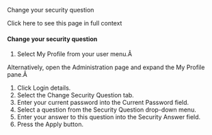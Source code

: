 Change your security question

Click here to see this page in full context

####  Change your security question

  1. Select My Profile from your user menu.Â 

Alternatively, open the Administration page and expand the My Profile pane.Â

  1. Click Login details. 
  2. Select the Change Security Question tab. 
  3. Enter your current password into the Current Password field. 
  4. Select a question from the Security Question drop-down menu. 
  5. Enter your answer to this question into the Security Answer field. 
  6. Press the Apply button. 

